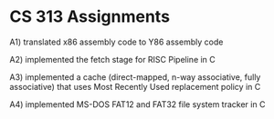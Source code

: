 # CS 313 Assignments

A1) translated x86 assembly code to Y86 assembly code

A2) implemented the fetch stage for RISC Pipeline in C

A3) implemented a cache (direct-mapped, n-way associative, fully associative) that uses Most Recently Used replacement policy in C

A4) implemented MS-DOS FAT12 and FAT32 file system tracker in C
